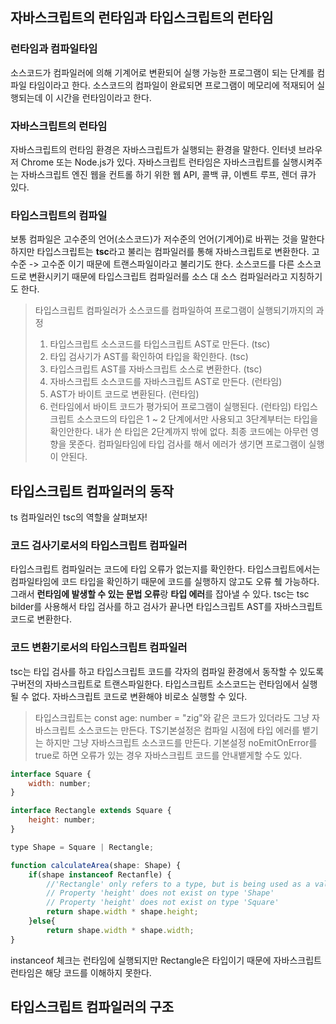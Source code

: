 ## 자바스크립트의 런타임과 타입스크립트의 런타임
### 런타임과 컴파일타임
소스코드가 컴파일러에 의해 기계어로 변환되어 실행 가능한 프로그램이 되는 단계를 컴파일 타임이라고 한다.
소스코드의 컴파일이 완료되면 프로그램이 메모리에 적재되어 실행되는데 이 시간을 런타임이라고 한다.

### 자바스크립트의 런타임
자바스크립트의 런타임 환경은 자바스크립트가 실행되는 환경을 말한다.
인터넷 브라우저 Chrome 또는 Node.js가 있다. 
자바스크립트 런타임은 자바스크립트를 실행시켜주는 자바스크립트 엔진 웹을 컨트롤 하기 위한 웹 API, 콜백 큐, 이벤트 루프, 렌더 큐가 있다.

### 타입스크립트의 컴파일
보통 컴파일은 고수준의 언어(소스코드)가 저수준의 언어(기계어)로 바뀌는 것을 말한다
하지만 타입스크립트는 **tsc**라고 불리는 컴파일러를 통해 자바스크립트로 변환한다.
고수준 -> 고수준 이기 때문에 트랜스파일이라고 불리기도 한다.
소스코드를 다른 소스코드로 변환시키기 때문에 타입스크립트 컴파일러를 소스 대 소스 컴파일러라고 지칭하기도 한다.

> 타입스크립트 컴파일러가 소스코드를 컴파일하여 프로그램이 실행되기까지의 과정
> 1. 타입스크립트 소스코드를 타입스크립트 AST로 만든다. (tsc)
> 2. 타입 검사기가 AST를 확인하여 타입을 확인한다. (tsc)
> 3. 타입스크립트 AST를 자바스크립트 소스로 변환한다. (tsc)
> 4. 자바스크립트 소스코드를 자바스크립트 AST로 만든다. (런타임)
> 5. AST가 바이트 코드로 변환된다. (런타임)
> 6. 런타임에서 바이트 코드가 평가되어 프로그램이 실행된다. (런타임)
타입스크립트 소스코드의 타입은 1 ~ 2 단계에서만 사용되고 3단계부터는 타입을 확인안한다.
내가 쓴 타입은 2단계까지 밖에 없다. 최종 코드에는 아무런 영향을 못준다.
컴파일타임에 타입 검사를 해서 에러가 생기면 프로그램이 실행이 안된다.

## 타입스크립트 컴파일러의 동작
ts 컴파일러인 tsc의 역할을 살펴보자!

### 코드 검사기로서의 타입스크립트 컴파일러
타입스크립트 컴파일러는 코드에 타입 오류가 없는지를 확인한다. 
타입스크립트에서는 컴파일타임에 코드 타입을 확인하기 때문에 코드를 실행하지 않고도 오류 췤 가능하다.
그래서 **런타임에 발생할 수 있는 문법 오류**랑 **타입 에러**를 잡아낼 수 있다.
tsc는 tsc bilder를 사용해서 타입 검사를 하고 검사가 끝나면 타입스크립트 AST를 자바스크립트 코드로 변환한다.

### 코드 변환기로서의 타입스크립트 컴파일러
tsc는 타입 검사를 하고 타입스크립트 코드를 각자의 컴파일 환경에서 동작할 수 있도록 구버전의 자바스크립트로 트랜스파일한다.
타입스크립트 소스코드는 런타임에서 실행될 수 없다. 자바스크립트 코드로 변환해야 비로소 실행할 수 있다.

> 타입스크립트는 const age: number = "zig"와 같은 코드가 있더라도 그냥 자바스크립트 소스코드는 만든다.
> TS기본설정은 컴파일 시점에 타입 에러를 뱉기는 하지만 그냥 자바스크립트 소스코드를 만든다.
> 기본설정 noEmitOnError를 true로 하면 오류가 있는 경우 자바스크립트 코드를 안내뱉게할 수도 있다.

```javascript
interface Square {
	width: number;
}

interface Rectangle extends Square {
	height: number;
}

type Shape = Square | Rectangle;

function calculateArea(shape: Shape) {
	if(shape instanceof Rectanfle) {
		//'Rectangle' only refers to a type, but is being used as a value here
		// Property 'height' does not exist on type 'Shape'
		// Property 'height' does not exist on type 'Square'
		return shape.width * shape.height;
	}else{
		return shape.width * shape.width;	
}

```
instanceof 체크는 런타임에 실행되지만 Rectangle은 타입이기 때문에 자바스크립트 런타임은 해당 코드를 이해하지 못한다.

## 타입스크립트 컴파일러의 구조
